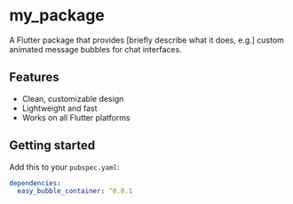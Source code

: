 # my_package

A Flutter package that provides [briefly describe what it does, e.g.] 
custom animated message bubbles for chat interfaces.

## Features
- Clean, customizable design
- Lightweight and fast
- Works on all Flutter platforms

## Getting started
Add this to your `pubspec.yaml`:
```yaml
dependencies:
  easy_bubble_container: ^0.0.1
